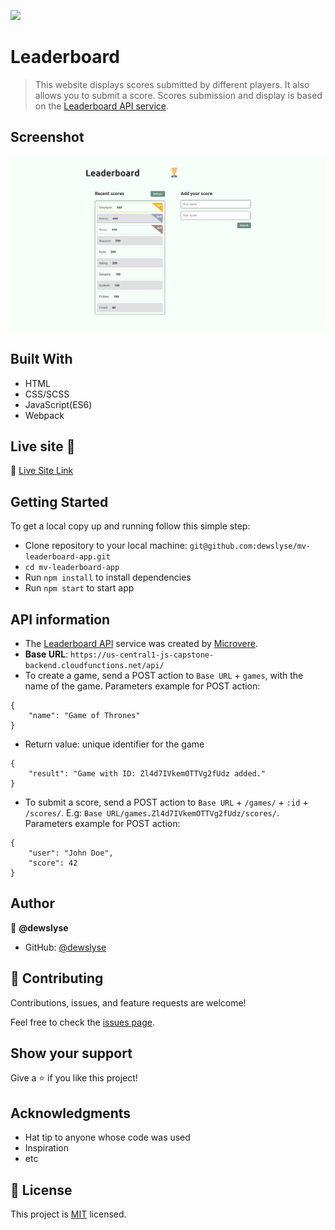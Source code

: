 ![](https://img.shields.io/badge/Microverse-blueviolet)

# Leaderboard

> This website displays scores submitted by different players. It also allows you to submit a score. Scores submission and display is based on the [Leaderboard API service](https://www.notion.so/Leaderboard-API-service-24c0c3c116974ac49488d4eb0267ade3).

## Screenshot

<img src="./screenshot.png">

## Built With

- HTML
- CSS/SCSS
- JavaScript(ES6)
- Webpack

## Live site 🚀

🔗 [Live Site Link](https://dewslyse.github.io/mv-leaderboard-app/)

## Getting Started

To get a local copy up and running follow this simple step:

- Clone repository to your local machine: `git@github.com:dewslyse/mv-leaderboard-app.git`
- `cd mv-leaderboard-app`
- Run `npm install` to install dependencies
- Run `npm start` to start app

## API information

- The [Leaderboard API](https://www.notion.so/Leaderboard-API-service-24c0c3c116974ac49488d4eb0267ade3) service was created by [Microvere](https://www.microverse.org/).
- **Base URL**: `https://us-central1-js-capstone-backend.cloudfunctions.net/api/`
- To create a game, send a POST action to `Base URL` + `games`, with the name of the game. Parameters example for POST action: 
```
{
    "name": "Game of Thrones"
}
```
- Return value: unique identifier for the game
```
{
    "result": "Game with ID: Zl4d7IVkemOTTVg2fUdz added."
}
```
- To submit a score, send a POST action to `Base URL` + `/games/` + `:id` + `/scores/`. E.g: `Base URL/games.Zl4d7IVkemOTTVg2fUdz/scores/`. Parameters example for POST action:
```
{ 
    "user": "John Doe",
    "score": 42
}
```

## Author

👤 **@dewslyse**

- GitHub: [@dewslyse](https://github.com/dewslyse)


## 🤝 Contributing

Contributions, issues, and feature requests are welcome!

Feel free to check the [issues page](../../issues/).

## Show your support

Give a ⭐️ if you like this project!

## Acknowledgments

- Hat tip to anyone whose code was used
- Inspiration
- etc

## 📝 License

This project is [MIT](./LICENSE) licensed.
